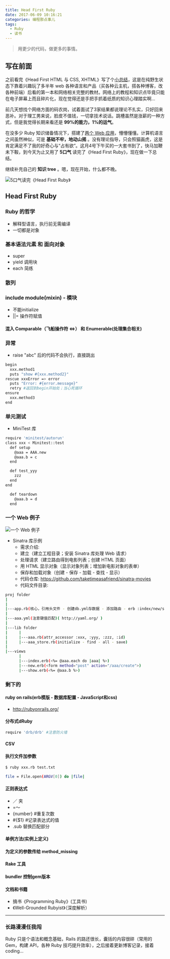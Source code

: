 ```yaml
---
title: Head First Ruby
date: 2017-06-09 10:16:21
categories: 编程那点事儿
tags:
  - Ruby
  - 读书
---
```

<blockquote class="blockquote-center">用更少的代码，做更多的事情。
</blockquote>

<!--more-->

## 写在前面

之前看完《Head First HTML 与 CSS, XHTML》写了个[小总结](http://51world.win/2017/05/31/%E7%BC%96%E7%A8%8B%E9%82%A3%E7%82%B9%E4%BA%8B%E5%84%BF-HTML%7CCSS%7CXHTML/ "小总结")，这是在纯野生状态下靠着兴趣玩了多半年 web 各种语言和产品（买各种云主机，搭各种博客，改各种前端）后看的第一本和网络相关完整的教材。网络上的教程和知识点毕竟只能在电子屏幕上而且碎片化，现在觉得还是手把手抓着纸质的知识心理踏实啊...

前几天想找个网络方面的码农岗，试着面试了3家结果都说理论不扎实，只好回来恶补。对于理工男来说，脸皮不值钱，一切拿技术说话。跳槽虽然是涨薪的一种方式，但是我觉得长期来看还是 **99%的能力，1%的运气**。

在没多少 Ruby 知识储备情况下，搭建了[两个 Web 应用](http://wangwei.party "两个 Web 应用")，懵懵懂懂。计算机语言之间虽然神似，可是 **基础不牢，地动山摇** 。没有理论指导，只会照猫画虎，这是肯定满足不了我的好奇心与“占有欲”。这月4号下午买的一大套书到了，快马加鞭未下鞍，到今天为止又用了 **5口气** 读完了《Head First Ruby》，现在做一下总结。

继续补充自己的 **知识 tree** 。嗯，现在开始，什么都不晚。

![5口气读完《Head First Ruby》](http://ogudt6aal.bkt.clouddn.com/image/5%E5%8F%A3%E6%B0%94%E8%AF%BB%E5%AE%8C%E3%80%8AHead%20First%20Ruby%E3%80%8B.jpeg "5口气读完《Head First Ruby》")

## Head First Ruby

### Ruby 的哲学

- 解释型语言，执行前无需编译
- 一切都是对象

### 基本语法元素 和 面向对象

- super
- yield 调用块
- each 简练

### 散列

### include module(mixin) - 模块

- 不能initialize
- ||= 操作符赋值

#### 混入 Comparable（飞船操作符 <=>） 和 Enumerable(处理集合相关)

### 异常

- raise "abc" 后的代码不会执行，直接跳出

``` bash
begin
  xxx.method1
  puts "show #{xxx.method2}"
rescue xxxError => error
  puts "Error: #{error.message}"
  retry #返回到begin开始处；当心死循环
ensure
  xxx.method3
end
```

### 单元测试

- MiniTest 库

```bash
require 'minitest/autorun'
class xxx < Minitest::test
  def setup
    @aaa = AAA.new
    @aaa.b = c
  end

  def test_yyy
    zzz
  end
end

  def teardown
    @aaa.b = d
  end
```

### 一个 Web 例子

![一个 Web 例子](http://ogudt6aal.bkt.clouddn.com/image/%E4%B8%80%E4%B8%AA%20Web%20%E4%BE%8B%E5%AD%90.jpeg "一个 Web 例子")

- Sinatra 库示例
  - 需求介绍:
   - 建立（建立工程目录；安装 Sinatra 库处理 Web 请求）
   - 处理请求（建立路由得到电影列表；创建 HTML 页面）
   - 用 HTML 显示对象（显示对象列表；增加新电影对象的表单）
   - 保存和加载对象（创建 - 保存 - 加载 - 查找 - 显示）
  - 代码仓库: https://github.com/taketimeasafriend/sinatra-movies
  - 代码文件目录:
```bash
proj folder
|
|
|---app.rb(核心，引用头文件 - 创建db.yml存数据 - 添加路由 - erb :index/new/show)
|
|---aaa.yml(注意键值匹配)( http://yaml.org/ )
|
|---lib folder
|     |
|     |---aaa.rb(attr_accessor :xxx, :yyy, :zzz, :id)
|     |---aaa_store.rb(initialize - find - all - save)
|
|---views
      |
      |---index.erb(<%= @aaa.each do |aaa| %>)
      |---new.erb(<form method="post" action="/aaa/create">)
      |---show.erb(<%= @aaa.b %>)
```

### 剩下的

#### ruby on rails(erb模版 - 数据库配置 - JavaScript和css)

- http://rubyonrails.org/

#### 分布式dRuby

```bash
require 'drb/drb' #注意防火墙
```
#### CSV

#### 执行文件加参数

```bash
$ ruby xxx.rb test.txt

file = File.open(ARGV[0]) do |file|
```

#### 正则表达式
- ／ 夹
- =～
- {number} #重复次数
- #{$1} #记录表达式的值
- .sub 替换匹配部分

#### 单例方法(实例上定义)
#### 为定义的参数传给 method_missing
#### Rake 工具
#### bundler 控制gem版本
#### 文档和书籍
- 搞书《Programming Ruby》(工具书)
- 《Well-Grounded Rubyist》（深度解析）

---
### 长路漫漫任我闯

Ruby 只是个语法和概念基础，Rails 的路还很长，囊括的内容很碎（常用的 Gem，构建 API，各种 Ruby 技巧提升效率），之后接着更新博客记录，接着 coding...
